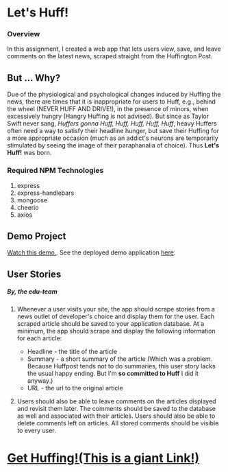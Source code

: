 # **Let's Huff!**

### Overview

In this assignment, I created a web app that lets users view, save, and leave comments on the latest news, scraped straight from the Huffington Post.

## But ... **Why?**

Due of the physiological and psychological changes induced by Huffing the news, there are times that it is inappropriate for users to Huff, e.g., behind the wheel (NEVER HUFF AND DRIVE!), in the presence of minors, when excessively hungry (Hangry Huffing is not advised). But since as Taylor Swift never sang, _Huffers gonna Huff, Huff, Huff, Huff, Huff_, heavy Huffers often need a way to satisfy their headline hunger, but save their Huffing for a more appropriate occasion (much as an addict's neurons are temporarily stimulated by seeing the image of their paraphanalia of choice). Thus **Let's Huff!** was born.

### Required NPM Technologies

1.  express
2.  express-handlebars
3.  mongoose
4.  cheerio
5.  axios

## Demo Project

[Watch this demo.](https://youtu.be/4ltZr3VPmno). See the deployed demo application [here](http://nyt-mongo-scraper.herokuapp.com/).

## User Stories

##### By, _the edu-team_

1. Whenever a user visits your site, the app should scrape stories from a news outlet of developer's choice and display them for the user. Each scraped article should be saved to your application database. At a minimum, the app should scrape and display the following information for each article:

   - Headline - the title of the article
   - Summary - a short summary of the article (Which was a problem. Because Huffpost tends not to do summaries, this user story lacks the usual happy ending. But I'm **so committed to Huff** I did it anyway.)
   - URL - the url to the original article

2. Users should also be able to leave comments on the articles displayed and revisit them later. The comments should be saved to the database as well and associated with their articles. Users should also be able to delete comments left on articles. All stored comments should be visible to every user.

# [Get Huffing!(This is a giant Link!)](https://limitless-cliffs-62730.herokuapp.com/)
